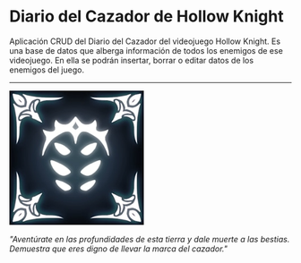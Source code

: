 # Diario del Cazador de Hollow Knight
Aplicación CRUD del Diario del Cazador del videojuego Hollow Knight. Es una base de datos que alberga información de todos los enemigos de ese videojuego. En ella se podrán insertar, borrar o editar datos de los enemigos del juego.

---

![index](https://github.com/albertomorenogonzalez/diario-del-cazador-HK/blob/main/diarioDelCazador/web/images/icon.jpg)   
   
*"Aventúrate en las profundidades de esta tierra y dale muerte a las bestias. Demuestra que eres digno de llevar la marca del cazador."*
